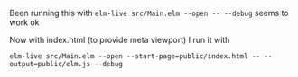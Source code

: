 Been running this with `elm-live src/Main.elm --open -- --debug` seems to work ok

Now with index.html (to provide meta viewport) I run it with

```elm-live src/Main.elm --open --start-page=public/index.html -- --output=public/elm.js --debug```
